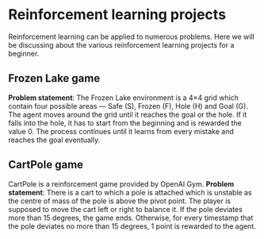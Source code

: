 # Reinforcement learning projects

Reinforcement learning can be applied to numerous problems. Here we will be discussing about the various reinforcement learning projects for a beginner.

## Frozen Lake game

**Problem statement**: The Frozen Lake environment is a 4×4 grid which contain four possible areas  — Safe (S), Frozen (F), Hole (H) and Goal (G). The agent moves around the grid until it reaches the goal or the hole. If it falls into the hole, it has to start from the beginning and is rewarded the value 0. The process continues until it learns from every mistake and reaches the goal eventually.

## CartPole game

CartPole is a reinforcement game provided by OpenAI Gym. 
**Problem statement**: There is a cart to which a pole is attached which is unstable as the centre of mass of the pole is above the pivot point. 
The player is supposed to move the cart left or right to balance it. If the pole deviates more than 15 degrees, the game ends. 
Otherwise, for every timestamp that the pole deviates no more than 15 degrees, 1 point is rewarded to the agent.
